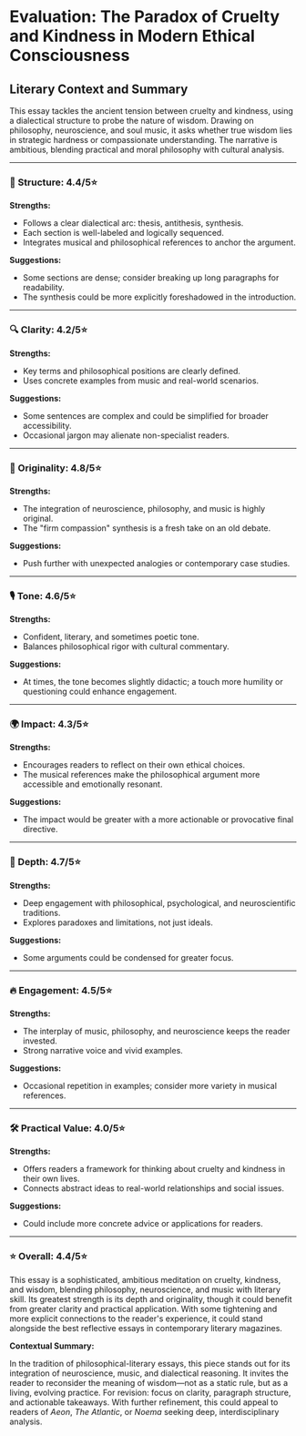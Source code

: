 # Evaluation: The Paradox of Cruelty and Kindness in Modern Ethical Consciousness

## Literary Context and Summary

This essay tackles the ancient tension between cruelty and kindness, using a dialectical structure to probe the nature of wisdom. Drawing on philosophy, neuroscience, and soul music, it asks whether true wisdom lies in strategic hardness or compassionate understanding. The narrative is ambitious, blending practical and moral philosophy with cultural analysis.

---

### 📐 Structure: 4.4/5⭐
**Strengths:**
- Follows a clear dialectical arc: thesis, antithesis, synthesis.
- Each section is well-labeled and logically sequenced.
- Integrates musical and philosophical references to anchor the argument.

**Suggestions:**
- Some sections are dense; consider breaking up long paragraphs for readability.
- The synthesis could be more explicitly foreshadowed in the introduction.

---

### 🔍 Clarity: 4.2/5⭐
**Strengths:**
- Key terms and philosophical positions are clearly defined.
- Uses concrete examples from music and real-world scenarios.

**Suggestions:**
- Some sentences are complex and could be simplified for broader accessibility.
- Occasional jargon may alienate non-specialist readers.

---

### 🧠 Originality: 4.8/5⭐
**Strengths:**
- The integration of neuroscience, philosophy, and music is highly original.
- The "firm compassion" synthesis is a fresh take on an old debate.

**Suggestions:**
- Push further with unexpected analogies or contemporary case studies.

---

### 🎙️ Tone: 4.6/5⭐
**Strengths:**
- Confident, literary, and sometimes poetic tone.
- Balances philosophical rigor with cultural commentary.

**Suggestions:**
- At times, the tone becomes slightly didactic; a touch more humility or questioning could enhance engagement.

---

### 🌍 Impact: 4.3/5⭐
**Strengths:**
- Encourages readers to reflect on their own ethical choices.
- The musical references make the philosophical argument more accessible and emotionally resonant.

**Suggestions:**
- The impact would be greater with a more actionable or provocative final directive.

---

### 🧩 Depth: 4.7/5⭐
**Strengths:**
- Deep engagement with philosophical, psychological, and neuroscientific traditions.
- Explores paradoxes and limitations, not just ideals.

**Suggestions:**
- Some arguments could be condensed for greater focus.

---

### 🔥 Engagement: 4.5/5⭐
**Strengths:**
- The interplay of music, philosophy, and neuroscience keeps the reader invested.
- Strong narrative voice and vivid examples.

**Suggestions:**
- Occasional repetition in examples; consider more variety in musical references.

---

### 🛠️ Practical Value: 4.0/5⭐
**Strengths:**
- Offers readers a framework for thinking about cruelty and kindness in their own lives.
- Connects abstract ideas to real-world relationships and social issues.

**Suggestions:**
- Could include more concrete advice or applications for readers.

---

### ⭐ Overall: 4.4/5⭐

This essay is a sophisticated, ambitious meditation on cruelty, kindness, and wisdom, blending philosophy, neuroscience, and music with literary skill. Its greatest strength is its depth and originality, though it could benefit from greater clarity and practical application. With some tightening and more explicit connections to the reader's experience, it could stand alongside the best reflective essays in contemporary literary magazines.

**Contextual Summary:**

In the tradition of philosophical-literary essays, this piece stands out for its integration of neuroscience, music, and dialectical reasoning. It invites the reader to reconsider the meaning of wisdom—not as a static rule, but as a living, evolving practice. For revision: focus on clarity, paragraph structure, and actionable takeaways. With further refinement, this could appeal to readers of *Aeon*, *The Atlantic*, or *Noema* seeking deep, interdisciplinary analysis. 